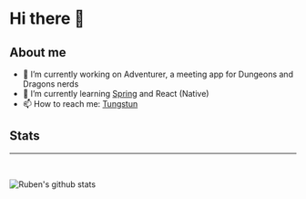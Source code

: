 # Hi there 👋

## About me

- 🔭 I’m currently working on Adventurer, a meeting app for Dungeons and Dragons nerds
- 🌱 I’m currently learning [Spring](https://www.spring.io) and React (Native)
- 📫 How to reach me: [Tungstun](https://www.tungstun.nl)

## Stats

---

<br>

![Ruben's github stats](https://github-readme-stats.vercel.app/api?username=JortWillemsen&show_icons=true&count_private=true)
